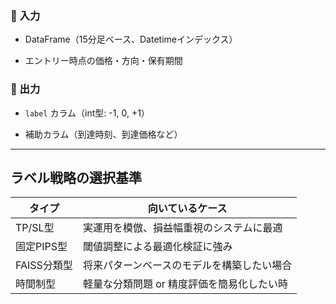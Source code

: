 ### 🔹 入力

- DataFrame（15分足ベース、Datetimeインデックス）
    
- エントリー時点の価格・方向・保有期間
    

### 🔹 出力

- `label` カラム（int型: -1, 0, +1）
    
- 補助カラム（到達時刻、到達価格など）
    

---

## ラベル戦略の選択基準

|タイプ|向いているケース|
|---|---|
|TP/SL型|実運用を模倣、損益幅重視のシステムに最適|
|固定PIPS型|閾値調整による最適化検証に強み|
|FAISS分類型|将来パターンベースのモデルを構築したい場合|
|時間制型|軽量な分類問題 or 精度評価を簡易化したい時|